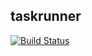 ## taskrunner

[![Build Status](https://travis-ci.org/yahengqi/taskrunner.svg?branch=master)](https://travis-ci.org/yahengqi/taskrunner)